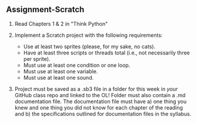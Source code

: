 ## Assignment-Scratch

1. Read Chapters 1 & 2 in "Think Python"

2. Implement a Scratch project with the following requirements:
	- Use at least two sprites (please, for my sake, no cats).
	- Have at least three scripts or threads total (i.e., not necessarily three per sprite).
	- Must use at least one condition or one loop.
	- Must use at least one variable.
	- Must use at least one sound.

3. Project must be saved as a .sb3 file in a folder for this week in *your* GitHub class repo and linked to the OL! Folder must also contain a .md documentation file. The documentation file must have a) one thing you knew and one thing you did not know for each chapter of the reading and b) the specifications outlined for documentation files in the syllabus.
